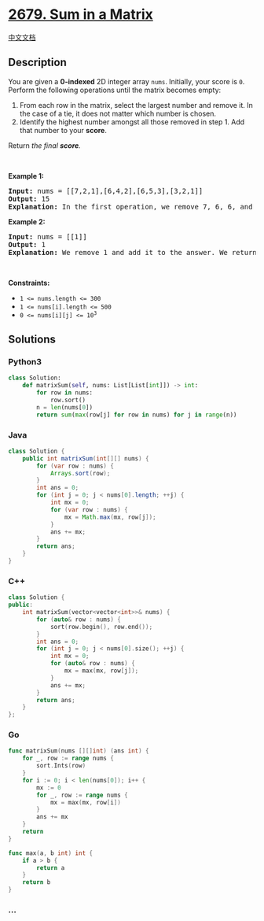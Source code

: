 # [2679. Sum in a Matrix](https://leetcode.com/problems/sum-in-a-matrix)

[中文文档](/solution/2600-2699/2679.Sum%20in%20a%20Matrix/README.md)

## Description

<p>You are given a <strong>0-indexed</strong> 2D integer array <code>nums</code>. Initially, your score is <code>0</code>. Perform the following operations until the matrix becomes empty:</p>

<ol>
	<li>From each row in the matrix, select the largest number and remove it. In the case of a tie, it does not matter which number is chosen.</li>
	<li>Identify the highest number amongst all those removed in step 1. Add that number to your <strong>score</strong>.</li>
</ol>

<p>Return <em>the final <strong>score</strong>.</em></p>
<p>&nbsp;</p>
<p><strong>Example 1:</strong></p>

<pre>
<strong>Input:</strong> nums = [[7,2,1],[6,4,2],[6,5,3],[3,2,1]]
<strong>Output:</strong> 15
<strong>Explanation:</strong> In the first operation, we remove 7, 6, 6, and 3. We then add 7 to our score. Next, we remove 2, 4, 5, and 2. We add 5 to our score. Lastly, we remove 1, 2, 3, and 1. We add 3 to our score. Thus, our final score is 7 + 5 + 3 = 15.
</pre>

<p><strong>Example 2:</strong></p>

<pre>
<strong>Input:</strong> nums = [[1]]
<strong>Output:</strong> 1
<strong>Explanation:</strong> We remove 1 and add it to the answer. We return 1.</pre>

<p>&nbsp;</p>
<p><strong>Constraints:</strong></p>

<ul>
	<li><code>1 &lt;= nums.length &lt;= 300</code></li>
	<li><code>1 &lt;= nums[i].length &lt;= 500</code></li>
	<li><code>0 &lt;= nums[i][j] &lt;= 10<sup>3</sup></code></li>
</ul>

## Solutions

<!-- tabs:start -->

### **Python3**

```python
class Solution:
    def matrixSum(self, nums: List[List[int]]) -> int:
        for row in nums:
            row.sort()
        n = len(nums[0])
        return sum(max(row[j] for row in nums) for j in range(n))
```

### **Java**

```java
class Solution {
    public int matrixSum(int[][] nums) {
        for (var row : nums) {
            Arrays.sort(row);
        }
        int ans = 0;
        for (int j = 0; j < nums[0].length; ++j) {
            int mx = 0;
            for (var row : nums) {
                mx = Math.max(mx, row[j]);
            }
            ans += mx;
        }
        return ans;
    }
}
```

### **C++**

```cpp
class Solution {
public:
    int matrixSum(vector<vector<int>>& nums) {
        for (auto& row : nums) {
            sort(row.begin(), row.end());
        }
        int ans = 0;
        for (int j = 0; j < nums[0].size(); ++j) {
            int mx = 0;
            for (auto& row : nums) {
                mx = max(mx, row[j]);
            }
            ans += mx;
        }
        return ans;
    }
};
```

### **Go**

```go
func matrixSum(nums [][]int) (ans int) {
	for _, row := range nums {
		sort.Ints(row)
	}
	for i := 0; i < len(nums[0]); i++ {
		mx := 0
		for _, row := range nums {
			mx = max(mx, row[i])
		}
		ans += mx
	}
	return
}

func max(a, b int) int {
	if a > b {
		return a
	}
	return b
}
```

### **...**

```

```

<!-- tabs:end -->
